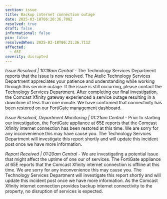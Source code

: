 ```yaml
---
section: issue
title: Backup internet connection outage
date: 2025-03-18T06:20:36.708Z
resolved: true
draft: false
informational: false
pin: false
resolvedWhen: 2025-03-18T06:21:36.711Z
affected:
  - 65E
severity: disrupted
---
```

*Issue Resolved | 10:18am Central* - The Technology Services Department reports that the issue is now resolved. The Atelic Technology Services Department appreciates your patience and understanding while working through this service outage. If the issue is still occurring, please contact the Technology Services Department. After completing our final investigation, the Comcast Xfinity gateway experienced a service outage resulting in a downtime of less than one minute. We have confirmed that connectivity has been restored on our FortiGate management dashboard.

*Issue Resolved, Department Monitoring | 01:21am Central* - Prior to starting our investigation, the FortiGate appliance at 65E reports that the Comcast Xfinity internet connection has been restored at this time. We are sorry for any inconvenience this may have cause you. The Technology Services Department will investigate this report shortly and will update this incident post once we have more information.

*Report Received | 01:20am Central* - We are investigating a potential issue that might affect the uptime of one our of services. The FortiGate appliance at 65E reports that the Comcast Xfinity internet connection is offline at this time. We are sorry for any inconvenience this may cause you. The Technology Services Department will investigate this report shortly and will update this incident post once we have more information. As the Comcast Xfinity internet  connection provides backup internet connectivity to the property, no disruption of services is expected.